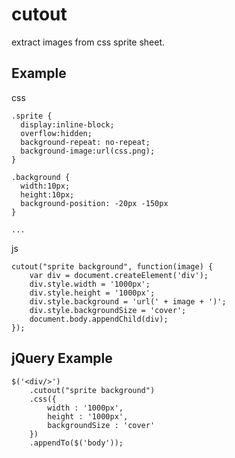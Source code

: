 # cutout
extract images from css sprite sheet.

## Example
css 
	
	.sprite {
	  display:inline-block;
	  overflow:hidden;
	  background-repeat: no-repeat;
	  background-image:url(css.png);
	}
	 
	.background {
	  width:10px;
	  height:10px;
	  background-position: -20px -150px
	}

	...

js
	
	cutout("sprite background", function(image) {
		var div = document.createElement('div');
		div.style.width = '1000px';
		div.style.height = '1000px';
		div.style.background = 'url(' + image + ')';
		div.style.backgroundSize = 'cover'; 
		document.body.appendChild(div);
	});

## jQuery Example

	$('<div/>')
		.cutout("sprite background")
		.css({
			width : '1000px',
			height : '1000px',
			backgroundSize : 'cover'
		})
		.appendTo($('body'));
		



